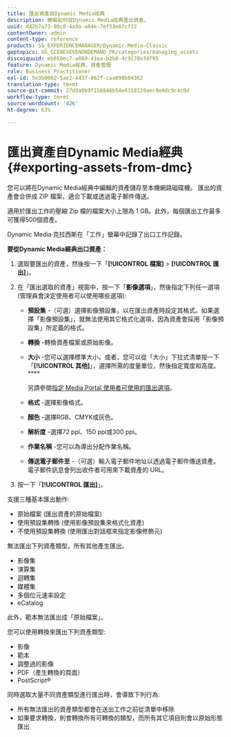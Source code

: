 ```yaml
---
title: 匯出資產自Dynamic Media經典
description: 瞭解如何從Dynamic Media經典匯出資產。
uuid: d42b7a73-80c0-4a9a-a04e-7ef53e6fcf22
contentOwner: admin
content-type: reference
products: SG_EXPERIENCEMANAGER/Dynamic-Media-Classic
geptopics: SG_SCENESEVENONDEMAND_PK/categories/managing_assets
discoiquuid: eb850ec7-a669-41ea-b2b0-4c9178e34f95
feature: Dynamic Media經典，資產管理
role: Business Practitioner
exl-id: 5e3b0002-5ae2-4437-862f-caa098b04362
translation-type: tm+mt
source-git-commit: 27d9a9b9f158846b54e4318119aec9e4dc9c4c0d
workflow-type: tm+mt
source-wordcount: '426'
ht-degree: 63%

---
```


# 匯出資產自Dynamic Media經典{#exporting-assets-from-dmc}

您可以將在Dynamic Media經典中編輯的資產儲存至本機網路磁碟機。 匯出的資產會合併成 ZIP 檔案，適合下載或透過電子郵件傳送。

適用於匯出工作的壓縮 Zip 檔的檔案大小上限為 1 GB。此外，每個匯出工作最多可獲得500個資產。

Dynamic Media·克拉西斯在「工作」螢幕中記錄了出口工作記錄。

**要從Dynamic Media經典出口資產：**

1. 選取要匯出的資產，然後按一下「**[!UICONTROL 檔案]** > **[!UICONTROL 匯出]**」。
1. 在「匯出選取的資產」視窗中，按一下「**影像選項**」，然後指定下列任一選項 (管理員會決定使用者可以使用哪些選項):

   * **預設集** -（可選）選擇影像預設集，以在匯出資產時設定其格式。如果選擇「影像預設集」，就無法使用其它格式化選項，因為資產會採用「影像預設集」所定義的格式。

   * **轉換** -轉換資產檔案或原始影像。

   * **大小** -您可以選擇標準大小。或者，您可以從「大小」下拉式清單按一下「**[!UICONTROL 其他]**」，選擇所需的度量單位，然後指定寬度和高度。****

      另請參閱[指定 Media Portal 使用者可使用的匯出選項](specifying-export-options-available-media.md#specifying_export_options_available_to_media_portal_users)。

   * **格式** -選擇影像格式。

   * **顏色** -選擇RGB、CMYK或灰色。

   * **解析度** -選擇72 ppi、150 ppi或300 ppi。

   * **作業名稱** -您可以為導出分配作業名稱。

   * **傳送電子郵件至** -（可選）輸入電子郵件地址以透過電子郵件傳送資產。電子郵件訊息會列出收件者可用來下載資產的 URL。

1. 按一下「**[!UICONTROL 匯出]**」。

支援三種基本匯出動作:

* 原始檔案 (匯出資產的原始檔案)
* 使用預設集轉換 (使用影像預設集來格式化資產)
* 不使用預設集轉換 (使用匯出對話框來指定影像修飾元)

無法匯出下列資產類型。所有其他產生匯出。

* 影像集
* 演算集
* 迴轉集
* 媒體集
* 多個位元速率設定
* eCatalog

此外，範本無法匯出成「原始檔案」。

您可以使用轉換來匯出下列資產類型:

* 影像
* 範本
* 調整過的影像
* PDF（產生轉換的頁面）
* PostScript®

同時選取大量不同資產類型進行匯出時，會導致下列行為:

* 所有無法匯出的資產類型都會在送出工作之前從清單中移除
* 如果要求轉換，則會轉換所有可轉換的類型，而所有其它項目則會以原始形態匯出
